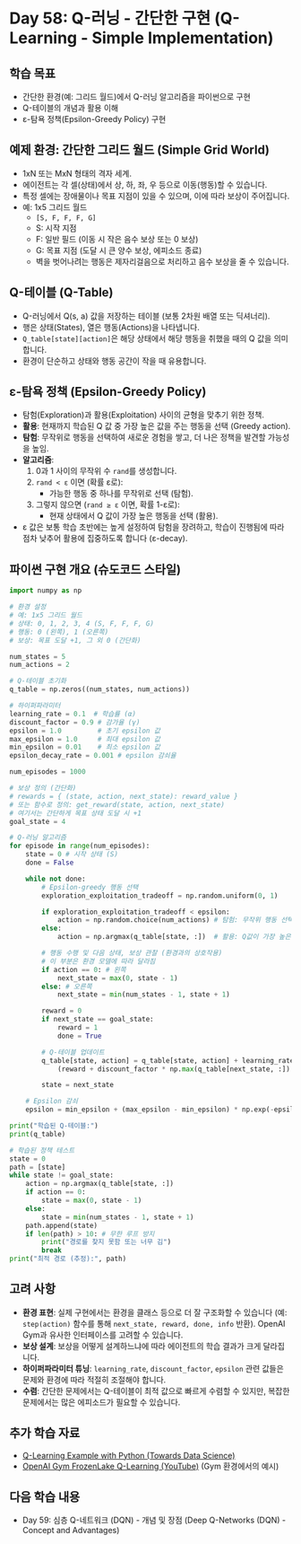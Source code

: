 # Day 58: Q-러닝 - 간단한 구현 (Q-Learning - Simple Implementation)

## 학습 목표
- 간단한 환경(예: 그리드 월드)에서 Q-러닝 알고리즘을 파이썬으로 구현
- Q-테이블의 개념과 활용 이해
- ε-탐욕 정책(Epsilon-Greedy Policy) 구현

## 예제 환경: 간단한 그리드 월드 (Simple Grid World)
- 1xN 또는 MxN 형태의 격자 세계.
- 에이전트는 각 셀(상태)에서 상, 하, 좌, 우 등으로 이동(행동)할 수 있습니다.
- 특정 셀에는 장애물이나 목표 지점이 있을 수 있으며, 이에 따라 보상이 주어집니다.
- 예: 1x5 그리드 월드
  - `[S, F, F, F, G]`
  - S: 시작 지점
  - F: 일반 필드 (이동 시 작은 음수 보상 또는 0 보상)
  - G: 목표 지점 (도달 시 큰 양수 보상, 에피소드 종료)
  - 벽을 벗어나려는 행동은 제자리걸음으로 처리하고 음수 보상을 줄 수 있습니다.

## Q-테이블 (Q-Table)
- Q-러닝에서 Q(s, a) 값을 저장하는 테이블 (보통 2차원 배열 또는 딕셔너리).
- 행은 상태(States), 열은 행동(Actions)을 나타냅니다.
- `Q_table[state][action]`은 해당 상태에서 해당 행동을 취했을 때의 Q 값을 의미합니다.
- 환경이 단순하고 상태와 행동 공간이 작을 때 유용합니다.

## ε-탐욕 정책 (Epsilon-Greedy Policy)
- 탐험(Exploration)과 활용(Exploitation) 사이의 균형을 맞추기 위한 정책.
- **활용**: 현재까지 학습된 Q 값 중 가장 높은 값을 주는 행동을 선택 (Greedy action).
- **탐험**: 무작위로 행동을 선택하여 새로운 경험을 쌓고, 더 나은 정책을 발견할 가능성을 높임.
- **알고리즘**:
    1. 0과 1 사이의 무작위 수 `rand`를 생성합니다.
    2. `rand < ε` 이면 (확률 ε로):
        - 가능한 행동 중 하나를 무작위로 선택 (탐험).
    3. 그렇지 않으면 (`rand ≥ ε` 이면, 확률 1-ε로):
        - 현재 상태에서 Q 값이 가장 높은 행동을 선택 (활용).
- ε 값은 보통 학습 초반에는 높게 설정하여 탐험을 장려하고, 학습이 진행됨에 따라 점차 낮추어 활용에 집중하도록 합니다 (ε-decay).

## 파이썬 구현 개요 (슈도코드 스타일)

```python
import numpy as np

# 환경 설정
# 예: 1x5 그리드 월드
# 상태: 0, 1, 2, 3, 4 (S, F, F, F, G)
# 행동: 0 (왼쪽), 1 (오른쪽)
# 보상: 목표 도달 +1, 그 외 0 (간단화)

num_states = 5
num_actions = 2

# Q-테이블 초기화
q_table = np.zeros((num_states, num_actions))

# 하이퍼파라미터
learning_rate = 0.1  # 학습률 (α)
discount_factor = 0.9 # 감가율 (γ)
epsilon = 1.0         # 초기 epsilon 값
max_epsilon = 1.0     # 최대 epsilon 값
min_epsilon = 0.01    # 최소 epsilon 값
epsilon_decay_rate = 0.001 # epsilon 감쇠율

num_episodes = 1000

# 보상 정의 (간단화)
# rewards = { (state, action, next_state): reward_value }
# 또는 함수로 정의: get_reward(state, action, next_state)
# 여기서는 간단하게 목표 상태 도달 시 +1
goal_state = 4

# Q-러닝 알고리즘
for episode in range(num_episodes):
    state = 0 # 시작 상태 (S)
    done = False

    while not done:
        # Epsilon-greedy 행동 선택
        exploration_exploitation_tradeoff = np.random.uniform(0, 1)

        if exploration_exploitation_tradeoff < epsilon:
            action = np.random.choice(num_actions) # 탐험: 무작위 행동 선택
        else:
            action = np.argmax(q_table[state, :])  # 활용: Q값이 가장 높은 행동 선택

        # 행동 수행 및 다음 상태, 보상 관찰 (환경과의 상호작용)
        # 이 부분은 환경 모델에 따라 달라짐
        if action == 0: # 왼쪽
            next_state = max(0, state - 1)
        else: # 오른쪽
            next_state = min(num_states - 1, state + 1)

        reward = 0
        if next_state == goal_state:
            reward = 1
            done = True

        # Q-테이블 업데이트
        q_table[state, action] = q_table[state, action] + learning_rate * \
            (reward + discount_factor * np.max(q_table[next_state, :]) - q_table[state, action])

        state = next_state

    # Epsilon 감쇠
    epsilon = min_epsilon + (max_epsilon - min_epsilon) * np.exp(-epsilon_decay_rate * episode)

print("학습된 Q-테이블:")
print(q_table)

# 학습된 정책 테스트
state = 0
path = [state]
while state != goal_state:
    action = np.argmax(q_table[state, :])
    if action == 0:
        state = max(0, state - 1)
    else:
        state = min(num_states - 1, state + 1)
    path.append(state)
    if len(path) > 10: # 무한 루프 방지
        print("경로를 찾지 못함 또는 너무 김")
        break
print("최적 경로 (추정):", path)

```

## 고려 사항
- **환경 표현**: 실제 구현에서는 환경을 클래스 등으로 더 잘 구조화할 수 있습니다 (예: `step(action)` 함수를 통해 `next_state, reward, done, info` 반환). OpenAI Gym과 유사한 인터페이스를 고려할 수 있습니다.
- **보상 설계**: 보상을 어떻게 설계하느냐에 따라 에이전트의 학습 결과가 크게 달라집니다.
- **하이퍼파라미터 튜닝**: `learning_rate`, `discount_factor`, `epsilon` 관련 값들은 문제와 환경에 따라 적절히 조절해야 합니다.
- **수렴**: 간단한 문제에서는 Q-테이블이 최적 값으로 빠르게 수렴할 수 있지만, 복잡한 문제에서는 많은 에피소드가 필요할 수 있습니다.

## 추가 학습 자료
- [Q-Learning Example with Python (Towards Data Science)](https://towardsdatascience.com/q-learning-algorithm-from-explanation-to-implementation-9105aa038194)
- [OpenAI Gym FrozenLake Q-Learning (YouTube)](https://www.youtube.com/watch?v=Mut_u40Sqz4) (Gym 환경에서의 예시)

## 다음 학습 내용
- Day 59: 심층 Q-네트워크 (DQN) - 개념 및 장점 (Deep Q-Networks (DQN) - Concept and Advantages)
